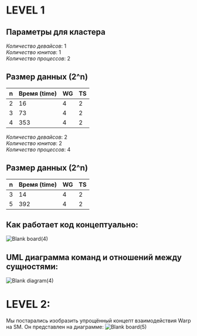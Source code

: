# LEVEL 1  
## Параметры для кластера


_Количество девайсов_: 1    
_Количество юнитов_: 1     
_Количество процессов_: 2

## Размер данных \(2^n\)

| **n** | **Время (time)** | **WG** | **TS** |
|-------|------------------|--------|--------|
| 2     | 16               | 4      | 2      |
| 3     | 73               | 4      | 2      |
| 4     | 353              | 4      | 2      |


_Количество девайсов_: 2    
_Количество юнитов_: 2     
_Количество процессов_: 4

## Размер данных \(2^n\)

| **n** | **Время (time)** | **WG** | **TS** |
|-------|------------------|--------|--------|
| 3     | 14               | 4      | 2      |
| 5     | 392               | 4      | 2      |



## Как работает код концептуально:   
![Blank board(4)](https://github.com/user-attachments/assets/bff9aa9c-474f-49e3-a19f-f4dd4ced7326)

## UML диаграмма команд и отношений между сущностями:  
![Blank diagram(4)](https://github.com/user-attachments/assets/47a1b2ba-cd0e-47a7-b880-4eb148e4eb80)

# LEVEL 2:
Мы постарались изобразить упрощённый концепт взаимодействия Warp на SM. Он представлен на диаграмме:
![Blank board(5)](https://github.com/user-attachments/assets/b29133eb-7318-4b72-87c7-433ff8fd47d9)

